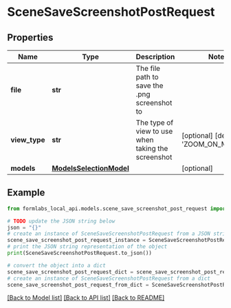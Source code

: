 # SceneSaveScreenshotPostRequest


## Properties

Name | Type | Description | Notes
------------ | ------------- | ------------- | -------------
**file** | **str** | The file path to save the .png screenshot to | 
**view_type** | **str** | The type of view to use when taking the screenshot | [optional] [default to 'ZOOM_ON_MODELS']
**models** | [**ModelsSelectionModel**](ModelsSelectionModel.md) |  | [optional] 

## Example

```python
from formlabs_local_api.models.scene_save_screenshot_post_request import SceneSaveScreenshotPostRequest

# TODO update the JSON string below
json = "{}"
# create an instance of SceneSaveScreenshotPostRequest from a JSON string
scene_save_screenshot_post_request_instance = SceneSaveScreenshotPostRequest.from_json(json)
# print the JSON string representation of the object
print(SceneSaveScreenshotPostRequest.to_json())

# convert the object into a dict
scene_save_screenshot_post_request_dict = scene_save_screenshot_post_request_instance.to_dict()
# create an instance of SceneSaveScreenshotPostRequest from a dict
scene_save_screenshot_post_request_from_dict = SceneSaveScreenshotPostRequest.from_dict(scene_save_screenshot_post_request_dict)
```
[[Back to Model list]](../README.md#documentation-for-models) [[Back to API list]](../README.md#documentation-for-api-endpoints) [[Back to README]](../README.md)


